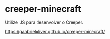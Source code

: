 # creeper-minecraft
Utilizei JS para desenvolver o Creeper.

https://gaabrieloliver.github.io/creeper-minecraft/
